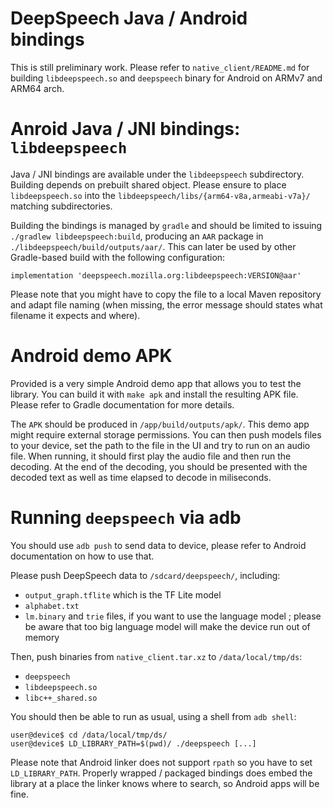 DeepSpeech Java / Android bindings
==================================

This is still preliminary work. Please refer to `native_client/README.md` for
building `libdeepspeech.so` and `deepspeech` binary for Android on ARMv7 and
ARM64 arch.

Anroid Java / JNI bindings: `libdeepspeech`
===========================================
Java / JNI bindings are available under the `libdeepspeech` subdirectory.
Building depends on prebuilt shared object.  Please ensure to place
`libdeepspeech.so` into the `libdeepspeech/libs/{arm64-v8a,armeabi-v7a}/`
matching subdirectories.

Building the bindings is managed by `gradle` and should be limited to issuing
`./gradlew libdeepspeech:build`, producing an `AAR` package in
`./libdeepspeech/build/outputs/aar/`. This can later be used by other
Gradle-based build with the following configuration:
```
implementation 'deepspeech.mozilla.org:libdeepspeech:VERSION@aar'
```

Please note that you might have to copy the file to a local Maven repository
and adapt file naming (when missing, the error message should states what
filename it expects and where).

Android demo APK
================
Provided is a very simple Android demo app that allows you to test the library.
You can build it with `make apk` and install the resulting APK file. Please
refer to Gradle documentation for more details.

The `APK` should be produced in `/app/build/outputs/apk/`. This demo app might
require external storage permissions. You can then push models files to your
device, set the path to the file in the UI and try to run on an audio file.
When running, it should first play the audio file and then run the decoding. At
the end of the decoding, you should be presented with the decoded text as well
as time elapsed to decode in miliseconds.

Running `deepspeech` via adb
============================
You should use `adb push` to send data to device, please refer to Android
documentation on how to use that.

Please push DeepSpeech data to `/sdcard/deepspeech/`, including:
 - `output_graph.tflite` which is the TF Lite model
 - `alphabet.txt`
 - `lm.binary` and `trie` files, if you want to use the language model ; please
   be aware that too big language model will make the device run out of memory

Then, push binaries from `native_client.tar.xz` to `/data/local/tmp/ds`:
 - `deepspeech`
 - `libdeepspeech.so`
 - `libc++_shared.so`

You should then be able to run as usual, using a shell from `adb shell`:
```
user@device$ cd /data/local/tmp/ds/
user@device$ LD_LIBRARY_PATH=$(pwd)/ ./deepspeech [...]
```

Please note that Android linker does not support `rpath` so you have to set
`LD_LIBRARY_PATH`. Properly wrapped / packaged bindings does embed the library
at a place the linker knows where to search, so Android apps will be fine.
